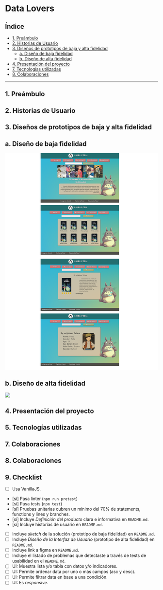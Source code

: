 # Data Lovers

## Índice

* [1. Preámbulo](#1-preámbulo)
* [2. Historias de Usuario](#2-Historias-de-Usuario)
* [3. Diseños de prototipos de baja y alta fidelidad](#3-diseños-de-protoptipos-de-alta-fidelidad)
  * [a. Diseño de baja fidelidad](#4-diseño-debaja-fidelidad)
  * [b. Diseño de alta fidelidad](#5-diseño-de-alta-fidelidad)
* [4. Presentación del proyecto](#6-presentación-del-proyecto)
* [7. Tecnologías utilizadas](#7-tecnologías-utilizadas)
* [8. Colaboraciones](#8-colaboraciones)

***

## 1. Preámbulo



## 2. Historias de Usuario



## 3. Diseños de prototipos de baja y alta fidelidad

  ## a. Diseño de baja fidelidad
![](./src/img/imagen-pagina-web.png)
  ## b. Diseño de alta fidelidad
![](ruta-de-la-imagen.png)
## 4. Presentación del proyecto



## 5. Tecnologías utilizadas



## 7. Colaboraciones


## 8. Colaboraciones

## 9. Checklist

* [ ] Usa VanillaJS.
* [sí] Pasa linter (`npm run pretest`)
* [sí] Pasa tests (`npm test`)
* [sí] Pruebas unitarias cubren un mínimo del 70% de statements, functions y
  lines y branches.
* [sí] Incluye _Definición del producto_ clara e informativa en `README.md`.
* [sí] Incluye historias de usuario en `README.md`.
* [ ] Incluye _sketch_ de la solución (prototipo de baja fidelidad) en
  `README.md`.
* [ ] Incluye _Diseño de la Interfaz de Usuario_ (prototipo de alta fidelidad)
  en `README.md`.
* [ ] Incluye link a figma en `README.md`.
* [ ] Incluye el listado de problemas que detectaste a través de tests de
  usabilidad en el `README.md`.
* [ ] UI: Muestra lista y/o tabla con datos y/o indicadores.
* [ ] UI: Permite ordenar data por uno o más campos (asc y desc).
* [ ] UI: Permite filtrar data en base a una condición.
* [ ] UI: Es _responsive_.
